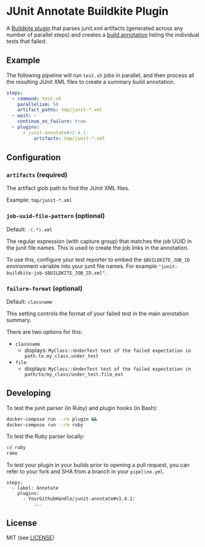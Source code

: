# JUnit Annotate Buildkite Plugin

A [Buildkite plugin](https://buildkite.com/docs/agent/v3/plugins) that parses junit.xml artifacts (generated across any number of parallel steps) and creates a [build annotation](https://buildkite.com/docs/agent/v3/cli-annotate) listing the individual tests that failed.

## Example

The following pipeline will run `test.sh` jobs in parallel, and then process all the resulting JUnit XML files to create a summary build annotation.

```yml
steps:
  - command: test.sh
    parallelism: 50
    artifact_paths: tmp/junit-*.xml
  - wait: ~
    continue_on_failure: true
  - plugins:
      - junit-annotate#v1.4.1:
          artifacts: tmp/junit-*.xml
```

## Configuration

### `artifacts` (required)

The artifact glob path to find the JUnit XML files.

Example: `tmp/junit-*.xml`

### `job-uuid-file-pattern` (optional)
Default: `-(.*).xml`

The regular expression (with capture group) that matches the job UUID in the junit file names. This is used to create the job links in the annotation.

To use this, configure your test reporter to embed the `$BUILDKITE_JOB_ID` environment variable into your junit file names. For example `"junit-buildkite-job-$BUILDKITE_JOB_ID.xml"`.

### `failure-format` (optional)
Default: `classname`

This setting controls the format of your failed test in the main annotation summary.

There are two options for this:
* `classname`
  * displays: `MyClass::UnderTest text of the failed expectation in path.to.my_class.under_test`
* `file`
  * displays: `MyClass::UnderTest text of the failed expectation in path/to/my_class/under_test.file_ext`

## Developing

To test the junit parser (in Ruby) and plugin hooks (in Bash):

```bash
docker-compose run --rm plugin &&
docker-compose run --rm ruby
```

To test the Ruby parser locally:

```bash
cd ruby
rake
```

To test your plugin in your builds prior to opening a pull request, you can refer to your fork and SHA from a branch in your `pipeline.yml`.

```
steps:
  - label: Annotate
    plugins:
      - YourGithubHandle/junit-annotate#v1.4.1:
          ...
```

## License

MIT (see [LICENSE](LICENSE))
